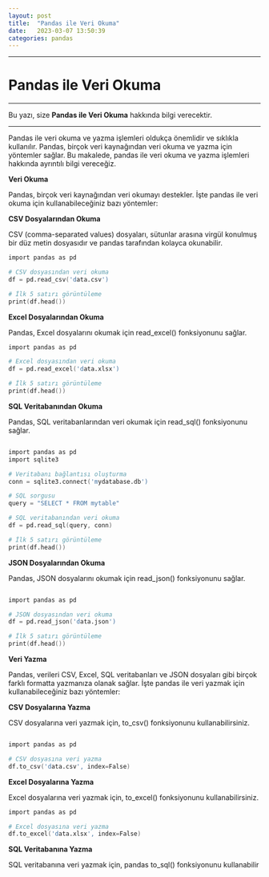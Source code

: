 ```yaml
---
layout: post
title:  "Pandas ile Veri Okuma"
date:   2023-03-07 13:50:39
categories: pandas
---
```


---
# Pandas ile Veri Okuma
---
Bu yazı, size **Pandas ile Veri Okuma** hakkında bilgi verecektir.

---

Pandas ile veri okuma ve yazma işlemleri oldukça önemlidir ve sıklıkla kullanılır. 
Pandas, birçok veri kaynağından veri okuma ve yazma için yöntemler sağlar. Bu makalede, pandas ile veri okuma ve yazma işlemleri hakkında ayrıntılı bilgi vereceğiz.

**Veri Okuma**

Pandas, birçok veri kaynağından veri okumayı destekler. İşte pandas ile veri okuma için kullanabileceğiniz bazı yöntemler:

**CSV Dosyalarından Okuma**

CSV (comma-separated values) dosyaları, sütunlar arasına virgül konulmuş bir düz metin dosyasıdır ve pandas tarafından kolayca okunabilir.

```s
import pandas as pd

# CSV dosyasından veri okuma
df = pd.read_csv('data.csv')

# İlk 5 satırı görüntüleme
print(df.head())
```

**Excel Dosyalarından Okuma**

Pandas, Excel dosyalarını okumak için read_excel() fonksiyonunu sağlar.

```s
import pandas as pd

# Excel dosyasından veri okuma
df = pd.read_excel('data.xlsx')

# İlk 5 satırı görüntüleme
print(df.head())
```

**SQL Veritabanından Okuma**

Pandas, SQL veritabanlarından veri okumak için read_sql() fonksiyonunu sağlar.

```s

import pandas as pd
import sqlite3

# Veritabanı bağlantısı oluşturma
conn = sqlite3.connect('mydatabase.db')

# SQL sorgusu
query = "SELECT * FROM mytable"

# SQL veritabanından veri okuma
df = pd.read_sql(query, conn)

# İlk 5 satırı görüntüleme
print(df.head())

```

**JSON Dosyalarından Okuma**

Pandas, JSON dosyalarını okumak için read_json() fonksiyonunu sağlar.

```s

import pandas as pd

# JSON dosyasından veri okuma
df = pd.read_json('data.json')

# İlk 5 satırı görüntüleme
print(df.head())

```

**Veri Yazma**

Pandas, verileri CSV, Excel, SQL veritabanları ve JSON dosyaları gibi birçok farklı formatta yazmanıza olanak sağlar. İşte pandas ile veri yazmak için kullanabileceğiniz bazı yöntemler:

**CSV Dosyalarına Yazma**

CSV dosyalarına veri yazmak için, to_csv() fonksiyonunu kullanabilirsiniz.

```s

import pandas as pd

# CSV dosyasına veri yazma
df.to_csv('data.csv', index=False)
```

**Excel Dosyalarına Yazma**

Excel dosyalarına veri yazmak için, to_excel() fonksiyonunu kullanabilirsiniz.

```s
import pandas as pd

# Excel dosyasına veri yazma
df.to_excel('data.xlsx', index=False)
```

**SQL Veritabanına Yazma**

SQL veritabanına veri yazmak için, pandas to_sql() fonksiyonunu kullanabilir
